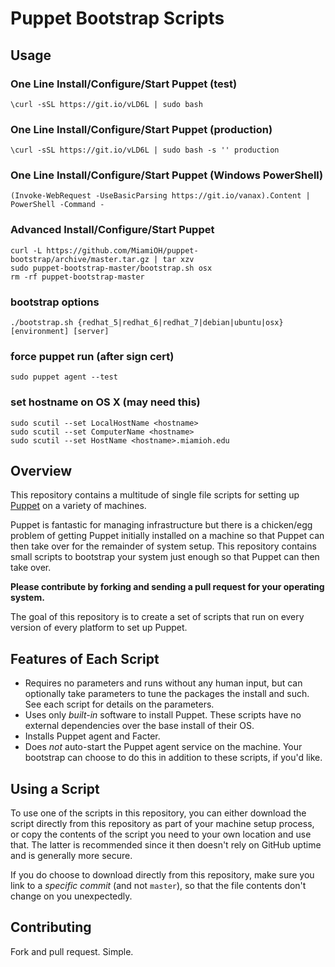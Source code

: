 # Puppet Bootstrap Scripts

## Usage

### One Line Install/Configure/Start Puppet (test)

```shell
\curl -sSL https://git.io/vLD6L | sudo bash
```

### One Line Install/Configure/Start Puppet (production)

```shell
\curl -sSL https://git.io/vLD6L | sudo bash -s '' production
```

### One Line Install/Configure/Start Puppet (Windows PowerShell)

```shell
(Invoke-WebRequest -UseBasicParsing https://git.io/vanax).Content | PowerShell -Command -
```

### Advanced Install/Configure/Start Puppet

```shell
curl -L https://github.com/MiamiOH/puppet-bootstrap/archive/master.tar.gz | tar xzv
sudo puppet-bootstrap-master/bootstrap.sh osx
rm -rf puppet-bootstrap-master
```

### bootstrap options

```shell
./bootstrap.sh {redhat_5|redhat_6|redhat_7|debian|ubuntu|osx} [environment] [server]
```

### force puppet run (after sign cert)

```shell
sudo puppet agent --test
```

### set hostname on OS X (may need this)

```shell
sudo scutil --set LocalHostName <hostname>
sudo scutil --set ComputerName <hostname>
sudo scutil --set HostName <hostname>.miamioh.edu
```

## Overview

This repository contains a multitude of single file scripts for setting
up [Puppet](http://puppetlabs.com/puppet/what-is-puppet/) on a variety
of machines.

Puppet is fantastic for managing infrastructure but there is a chicken/egg problem
of getting Puppet initially installed on a machine so that Puppet can then
take over for the remainder of system setup. This repository contains small scripts
to bootstrap your system just enough so that Puppet can then take over.

**Please contribute by forking and sending a pull request for your
operating system.**

The goal of this repository is to create a set of scripts that run
on every version of every platform to set up Puppet.

## Features of Each Script

* Requires no parameters and runs without any human input, but can
  optionally take parameters to tune the packages the install and such. See
  each script for details on the parameters.
* Uses only _built-in_ software to install Puppet. These scripts
  have no external dependencies over the base install of their OS.
* Installs Puppet agent and Facter.
* Does _not_ auto-start the Puppet agent service on the machine. Your
  bootstrap can choose to do this in addition to these scripts, if you'd
  like.

## Using a Script

To use one of the scripts in this repository, you can either download the
script directly from this repository as part of your machine setup process,
or copy the contents of the script you need to your own location and use that.
The latter is recommended since it then doesn't rely on GitHub uptime and
is generally more secure.

If you do choose to download directly from this repository, make sure
you link to a _specific commit_ (and not `master`), so that the file
contents don't change on you unexpectedly.

## Contributing

Fork and pull request. Simple.
